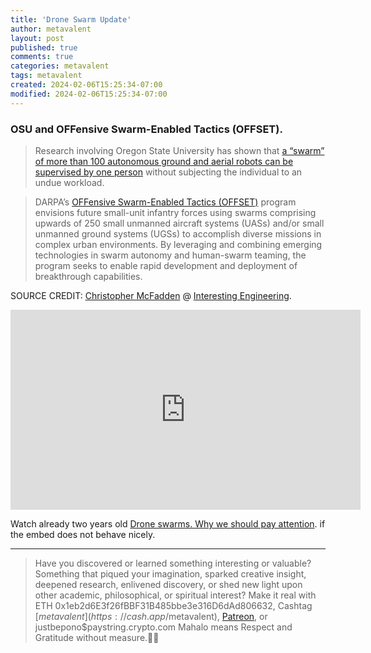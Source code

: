 ```yaml
---
title: 'Drone Swarm Update'
author: metavalent
layout: post
published: true
comments: true
categories: metavalent
tags: metavalent
created: 2024-02-06T15:25:34-07:00
modified: 2024-02-06T15:25:34-07:00
---
```


<!-- Manual create timestamp if needed { date --iso-8601=seconds } -->

### OSU and OFFensive Swarm-Enabled Tactics (OFFSET).

> Research involving Oregon State University has shown that [a “swarm” of more than 100 autonomous ground and aerial robots can be supervised by one person](https://today.oregonstate.edu/news/one-person-can-supervise-%E2%80%98swarm%E2%80%99-100-unmanned-autonomous-vehicles-osu-research-shows) without subjecting the individual to an undue workload.

> DARPA’s [OFFensive Swarm-Enabled Tactics (OFFSET)](https://www.darpa.mil/program/offensive-swarm-enabled-tactics) program envisions future small-unit infantry forces using swarms comprising upwards of 250 small unmanned aircraft systems (UASs) and/or small unmanned ground systems (UGSs) to accomplish diverse missions in complex urban environments. By leveraging and combining emerging technologies in swarm autonomy and human-swarm teaming, the program seeks to enable rapid development and deployment of breakthrough capabilities.

SOURCE CREDIT: [Christopher McFadden](https://interestingengineering.com/author/christopher-mcfadden) @ [Interesting Engineering](https://interestingengineering.com/innovation/one-person-swarm-commander).


<!-- YouTube Player -->
<iframe loading="lazy" id="ytplayer" type="text/html" class="center" width="560" height="320"
  src="https://www.youtube.com/embed/zq1ud7CBOaU?autoplay=1"
  frameborder="0"></iframe>

Watch already two years old [Drone swarms. Why we should pay attention](https://youtu.be/zq1ud7CBOaU). if the embed does not behave nicely.


---
> Have you discovered or learned something interesting or valuable? Something that piqued your imagination, sparked creative insight, deepened research, enlivened discovery, or shed new light upon other academic, philosophical, or spiritual interest? Make it real with ETH 0x1eb2d6E3f26fBBF31B485bbe3e316D6dAd806632, Cashtag [$metavalent](https://cash.app/$metavalent), [Patreon](https://patreon.com/metavalent), or justbepono$paystring.crypto.com Mahalo means Respect and Gratitude without measure.🙏🏼
